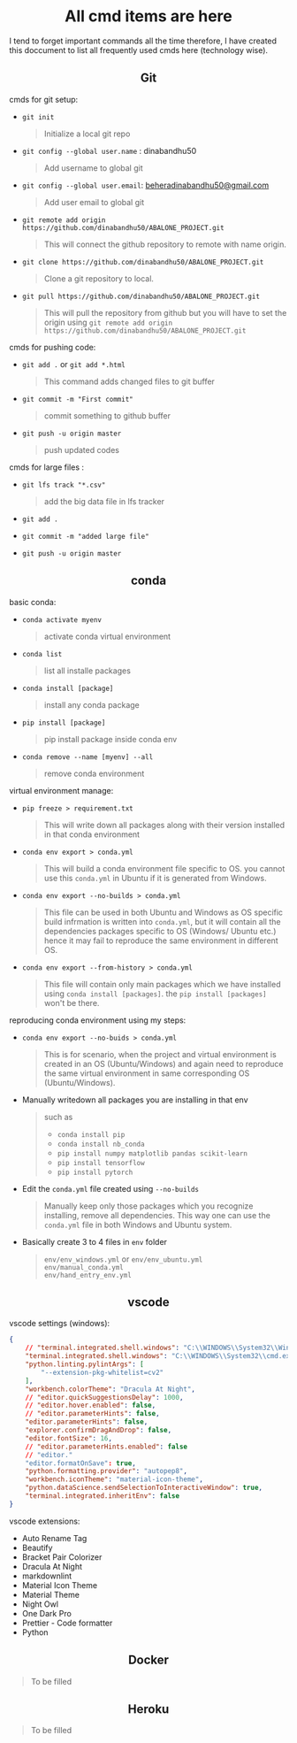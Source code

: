 # <center>All cmd items are here</center>
I tend to forget important commands all the time therefore, I have created this doccument to list all frequently used cmds here (technology wise).

## <center> Git </center>
cmds for git setup: 

- `git init`  

	> Initialize a local git repo  

- `git config --global user.name` : dinabandhu50  

	> Add username to global git

- `git config --global user.email`: beheradinabandhu50@gmail.com  

	> Add user email to global git

- `git remote add origin https://github.com/dinabandhu50/ABALONE_PROJECT.git`  

	> This will connect the github repository to remote with name origin.

- `git clone https://github.com/dinabandhu50/ABALONE_PROJECT.git`  

	> Clone a git repository to local.

- `git pull https://github.com/dinabandhu50/ABALONE_PROJECT.git`  

	> This will pull the repository from github but you will have to set the origin using `git remote add origin https://github.com/dinabandhu50/ABALONE_PROJECT.git`  

cmds for pushing code:

- `git add .` or `git add *.html`  

	> This command adds changed files to git buffer

- `git commit -m "First commit"`  

	> commit something to github buffer

- `git push -u origin master`  

	> push updated codes  

cmds for large files :  
- `git lfs track "*.csv"`  

	> add the big data file in lfs tracker

- `git add .`  
- `git commit -m "added large file"`  
- `git push -u origin master`  

## <center> conda </center>

basic conda:

- `conda activate myenv`   

	> activate conda virtual environment  
- `conda list`  

	> list all installe packages  

- `conda install [package]`  

	> install any conda package

- `pip install [package]`  

	> pip install package inside conda env  

- `conda remove --name [myenv] --all`  

	> remove conda environment

virtual environment manage:

- `pip freeze > requirement.txt`  
	
	> This will write down all packages along with their version installed in that conda environment  

- `conda env export > conda.yml` 

	> This will build a conda environment file specific to OS. you cannot use this `conda.yml` in Ubuntu if it is generated from Windows.  

- `conda env export --no-builds > conda.yml`  
	
	> This file can be used in both Ubuntu and Windows as OS specific build infrmation is written into `conda.yml`, but it will contain all the dependencies packages specific to OS (Windows/ Ubuntu etc.) hence it may fail to reproduce the same environment in different OS.  
- `conda env export --from-history > conda.yml`

	> This file will contain only main packages which we have installed using `conda install [packages]`. the `pip install [packages]` won't be there.  

reproducing conda environment using my steps:
- `conda env export --no-buids > conda.yml`  
	> This is for scenario, when the project and virtual environment is created in an OS (Ubuntu/Windows) and again need to reproduce the same virtual environment in same corresponding OS (Ubuntu/Windows).

- Manually writedown all packages you are installing in that env  

	> such as 
	> - `conda install pip`
	> - `conda install nb_conda`
	> - `pip install numpy matplotlib pandas scikit-learn`
	> - `pip install tensorflow`
	> - `pip install pytorch`

- Edit the `conda.yml` file created using `--no-builds`  

	> Manually keep only those packages which you recognize installing, remove all dependencies. This way one can use the `conda.yml` file in both Windows and Ubuntu system.

- Basically create 3 to 4 files in `env` folder  

	> `env/env_windows.yml`  or  `env/env_ubuntu.yml`  
	> `env/manual_conda.yml`  
	> `env/hand_entry_env.yml`  


## <center> vscode </center>

vscode settings (windows):

```json
{
    // "terminal.integrated.shell.windows": "C:\\WINDOWS\\System32\\WindowsPowerShell\\v1.0\\powershell.exe",
    "terminal.integrated.shell.windows": "C:\\WINDOWS\\System32\\cmd.exe",
    "python.linting.pylintArgs": [
        "--extension-pkg-whitelist=cv2"
    ],
    "workbench.colorTheme": "Dracula At Night",
    // "editor.quickSuggestionsDelay": 1000,
    // "editor.hover.enabled": false,
    // "editor.parameterHints": false,
    "editor.parameterHints": false,
    "explorer.confirmDragAndDrop": false,
    "editor.fontSize": 16,
    // "editor.parameterHints.enabled": false
    // "editor."
    "editor.formatOnSave": true,
    "python.formatting.provider": "autopep8",
    "workbench.iconTheme": "material-icon-theme",
    "python.dataScience.sendSelectionToInteractiveWindow": true,
    "terminal.integrated.inheritEnv": false
}
```

vscode extensions:

-	Auto Rename Tag
-	Beautify
-	Bracket Pair Colorizer
-	Dracula At Night
-	markdownlint
-	Material Icon Theme
-	Material Theme
-	Night Owl
-	One Dark Pro
-	Prettier - Code formatter
-	Python

## <center> Docker </center>
> To be filled  

## <center> Heroku </center>
> To be filled
